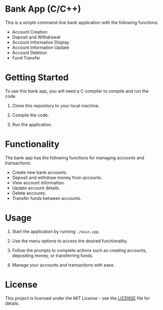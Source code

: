 # Bank App (C/C++)

This is a simple command-line bank application with the following functions:

- Account Creation
- Deposit and Withdrawal
- Account Information Display
- Account Information Update
- Account Deletion
- Fund Transfer

# Getting Started

To use this bank app, you will need a C compiler to compile and run the code.

1. Clone this repository to your local machine.

2. Compile the code.

3. Run the application.

# Functionality

The bank app has the following functions for managing accounts and transactions:

- Create new bank accounts.
- Deposit and withdraw money from accounts.
- View account information.
- Update account details.
- Delete accounts.
- Transfer funds between accounts.

# Usage

1. Start the application by running `./main.cpp`.

2. Use the menu options to access the desired functionality.

3. Follow the prompts to complete actions such as creating accounts, depositing money, or transferring funds.

4. Manage your accounts and transactions with ease.

# License

This project is licensed under the MIT License - see the [LICENSE](LICENSE) file for details.
